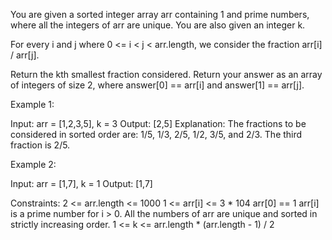 

You are given a sorted integer array arr containing 1 and prime numbers, where all the integers of arr are unique. You are also given an integer k.

For every i and j where 0 <= i < j < arr.length, we consider the fraction arr[i] / arr[j].

Return the kth smallest fraction considered. Return your answer as an array of integers of size 2, where answer[0] == arr[i] and answer[1] == arr[j].

 

Example 1:

Input: arr = [1,2,3,5], k = 3
Output: [2,5]
Explanation: The fractions to be considered in sorted order are:
1/5, 1/3, 2/5, 1/2, 3/5, and 2/3.
The third fraction is 2/5.

Example 2:

Input: arr = [1,7], k = 1
Output: [1,7]

 

Constraints:
    2 <= arr.length <= 1000
    1 <= arr[i] <= 3 * 104
    arr[0] == 1
    arr[i] is a prime number for i > 0.
    All the numbers of arr are unique and sorted in strictly increasing order.
    1 <= k <= arr.length * (arr.length - 1) / 2
